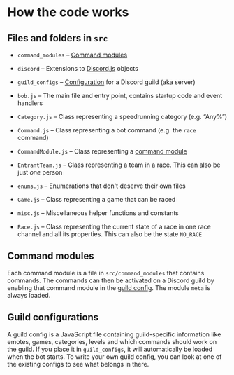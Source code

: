 # How the code works

## Files and folders in `src`

* `command_modules` – [Command modules](#command-modules)
* `discord` – Extensions to [Discord.js](https://discord.js.org) objects
* `guild_configs` – [Configuration](#guild-configurations) for a Discord guild (aka server)

* `bob.js` – The main file and entry point, contains startup code and event handlers
* `Category.js` – Class representing a speedrunning category (e.g. “Any%”)
* `Command.js` – Class representing a bot command (e.g. the `race` command)
* `CommandModule.js` – Class representing a [command module](#command-modules)
* `EntrantTeam.js` – Class representing a team in a race. This can also be just *one* person
* `enums.js` – Enumerations that don't deserve their own files
* `Game.js` – Class representing a game that can be raced
* `misc.js` – Miscellaneous helper functions and constants
* `Race.js` – Class representing the current state of a race in one race channel and all its properties. This can also be the state `NO_RACE`

## Command modules

Each command module is a file in `src/command_modules` that contains commands. The commands can then be activated on a Discord guild by enabling that command module in the [guild config](#guild-configurations). The module `meta` is always loaded.

## Guild configurations

A guild config is a JavaScript file containing guild-specific information like emotes, games, categories, levels and which commands should work on the guild. If you place it in `guild_configs`, it will automatically be loaded when the bot starts. To write your own guild config, you can look at one of the existing configs to see what belongs in there.
